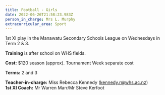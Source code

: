 ```yaml
---
title: Football - Girls
date: 2022-06-26T21:58:23.983Z
person_in_charge: Mrs L. Murphy
extracurricular_area: Sport
---
```

1st XI play in the Manawatu Secondary Schools League on Wednesdays in Term 2 & 3.

**Training** is after school on WHS fields.

**Cost:** $120 season (approx). Tournament Week separate cost

**Terms:** 2 and 3

**Teacher-in-charge:**  Miss Rebecca Kennedy   (kennedy.r@whs.ac.nz)  
**1st XI Coach:** Mr Warren Marr/Mr Steve Kerfoot 
